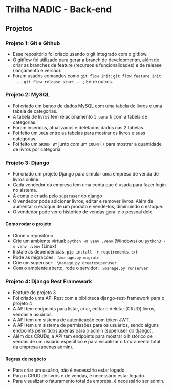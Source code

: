 # Trilha NADIC - Back-end

## Projetos

### Projeto 1: Git e Github

- Esse repositório foi criado usando o git integrado com o gitflow.
- O gitflow foi utilizado para gerar a branch de developmentm, além de criar as branches de feature (recursos e funcionalidades) e de release (lançamento e versão).
- Foram usados comandos como `git flow init`; `git flow feature init ...` ; `git flow release start ...`; Entre outros.

### Projeto 2: MySQL

- Foi criado um banco de dados MySQL com uma tabela de livros e uma tabela de categorias.
- A tabela de livros tem relacionamento `1 para N` com a tabela de categorias.`
- Foram inseridos, atualizados e deletados dados nas 2 tabelas.
- Foi feito um `JOIN` entre as tabelas para mostrar os livros e suas categorias.
- Foi feito um `GROUP BY` junto com um `COUNT()` para mostrar a quantidade de livros por categoria.

### Projeto 3: Django

- Foi criado um projeto Django para simular uma empresa de venda de livros online.
- Cada vendedor da empresa tem uma conta que é usada para fazer login no sistema.
- A conta é criada pelo `superuser` do django
- O vendedor pode adicionar livros, editar e remover livros. Além de aumentar o estoque de um produto e vendê-los, diminuindo o estoque.
- O vendedor pode ver o histórico de vendas geral e o pessoal dele.

#### Como rodar o projeto

- Clone o repositório
- Crie um ambiente virtual: `python -m venv .venv` (Windows) ou `python3 -m venv .venv` (Linux)
- Instale as dependências: `pip install -r requirements.txt`
- Rode as migrações: `.\manage.py migrate`
- Crie um superuser: `.\manage.py createsuperuser`
- Com o ambiente aberto, rode o servidor: `.\manage.py runserver`

### Projeto 4: Django Rest Framework

- Feature do projeto 3
- Foi criado uma API Rest com a biblioteca django-rest-framework para o projeto 4
- A API tem endpoints para listar, criar, editar e deletar (CRUD) livros, vendas e usuários.
- A API tem um sistema de autenticação com token JWT.
- A API tem um sistema de permissões para os usuários, sendo alguns endpoints permitidos apenas para o admin (superuser do django).
- Além dos CRUDs, a API tem endpoints para mostrar o histórico de vendas de um usuário específico e para visualizar o faturamento total da empresa (apenas admin).

#### Regras de negócio

- Para criar um usuário, não é necessário estar logado.
- Para o CRUD de livros e de vendas, é necessário estar logado.
- Para visualizar o faturamento total da empresa, é necessário ser admin.
